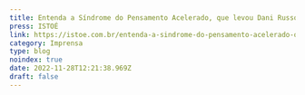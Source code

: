 ```yaml
---
title: Entenda a Síndrome do Pensamento Acelerado, que levou Dani Russo a ser internada às pressas
press: ISTOÉ
link: https://istoe.com.br/entenda-a-sindrome-do-pensamento-acelerado-que-levou-dani-russo-a-ser-internada-as-pressas/
category: Imprensa
type: blog
noindex: true
date: 2022-11-28T12:21:38.969Z
draft: false
---
```

